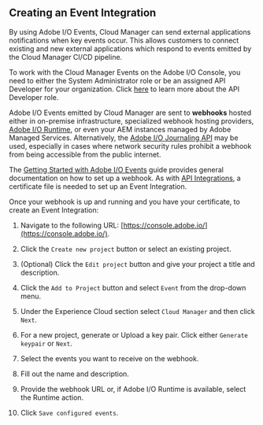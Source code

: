 ## Creating an Event Integration

By using Adobe I/O Events, Cloud Manager can send external applications notifications when key events occur. This allows customers to connect existing and new external applications which respond to events emitted by the Cloud Manager CI/CD pipeline.

To work with the Cloud Manager Events on the Adobe I/O Console, you need to either the System Administrator role or be an assigned API Developer for your organization. Click [here](http://www.adobe.com/go/aac_api_prod_learn) to learn more about the API Developer role.

Adobe I/O Events emitted by Cloud Manager are sent to **webhooks** hosted either in on-premise infrastructure, specialized webhook hosting providers, [Adobe I/O Runtime](https://www.adobe.io/apis/cloudplatform/runtime.html), or even your AEM instances managed by Adobe Managed Services. Alternatively, the [Adobe I/O Journaling API](../../../../adobedocs/adobeio-events/master/intro/journaling_api.md) may be used, especially in cases where network security rules prohibit a webhook from being accessible from the public internet.

The [Getting Started with Adobe I/O Events](https://www.adobe.io/apis/cloudplatform/events/documentation.html) guide provides general documentation on how to set up a webhook. As with [API Integrations](create-api-integration.html), a certificate file is needed to set up an Event Integration.

Once your webhook is up and running and you have your certificate, to create an Event Integration:

1. Navigate to the following URL: [https://console.adobe.io/](https://console.adobe.io/).

2. Click the `Create new project` button or select an existing project.

3. (Optional) Click the `Edit project` button and give your project a title and description.

4. Click the `Add to Project` button and select `Event` from the drop-down menu.

5. Under the Experience Cloud section select `Cloud Manager` and then click `Next`.

6. For a new project, generate or Upload a key pair. Click either `Generate keypair` or `Next`.

7. Select the events you want to receive on the webhook.

8. Fill out the name and description.

9. Provide the webhook URL or, if Adobe I/O Runtime is available, select the Runtime action.

10. Click `Save configured events`.
